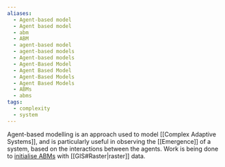 ```yaml
---
aliases:
  - Agent-based model
  - Agent based model
  - abm
  - ABM
  - agent-based model
  - agent-based models
  - Agent-based models
  - Agent-Based Model
  - Agent Based Model
  - Agent-Based Models
  - Agent Based Models
  - ABMs
  - abms
tags:
  - complexity
  - system
---
```

Agent-based modelling is an approach used to model [[Complex Adaptive Systems]], and is particularly useful in observing the [[Emergence]] of a system, based on the interactions between the agents. 
Work is being done to [initialise ABMs](https://www.researchgate.net/publication/226383283_The_Integration_of_Agent-Based_Modelling_and_Geographical_Information_for_Geospatial_Simulation) with [[GIS#Raster|raster]] data.
